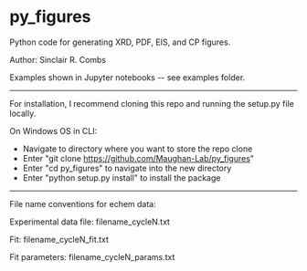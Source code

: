 # py_figures
Python code for generating XRD, PDF, EIS, and CP figures.

Author: Sinclair R. Combs

Examples shown in Jupyter notebooks -- see examples folder.

-----------------------------------------------------------

For installation, I recommend cloning this repo and running the setup.py file locally. 

On Windows OS in CLI: 
- Navigate to directory where you want to store the repo clone
- Enter "git clone https://github.com/Maughan-Lab/py_figures"
- Enter "cd py_figures" to navigate into the new directory
- Enter "python setup.py install" to install the package

-----------------------------------------------------------

File name conventions for echem data:

Experimental data file: filename_cycleN.txt

Fit: filename_cycleN_fit.txt

Fit parameters: filename_cycleN_params.txt
